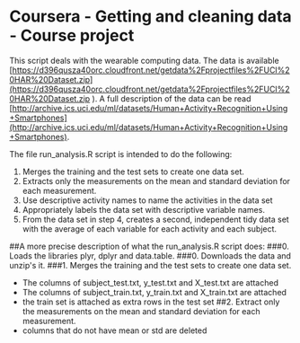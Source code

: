 # Coursera - Getting and cleaning data - Course project

This script deals with the wearable computing data. The data is available  [https://d396qusza40orc.cloudfront.net/getdata%2Fprojectfiles%2FUCI%20HAR%20Dataset.zip](https://d396qusza40orc.cloudfront.net/getdata%2Fprojectfiles%2FUCI%20HAR%20Dataset.zip ). A full description of the data can be read [http://archive.ics.uci.edu/ml/datasets/Human+Activity+Recognition+Using+Smartphones](http://archive.ics.uci.edu/ml/datasets/Human+Activity+Recognition+Using+Smartphones).

The file run_analysis.R script is intended to do the following:
 
1. Merges the training and the test sets to create one data set.
1. Extracts only the measurements on the mean and standard deviation for each measurement.
1. Use descriptive activity names to name the activities in the data set
1. Appropriately labels the data set with descriptive variable names. 
1. From the data set in step 4, creates a second, independent tidy data set with the average of each variable for each activity and each subject.

##A more precise description of what the run_analysis.R script does:
###0. Loads the libraries plyr, dplyr and data.table.
###0. Downloads the data and unzip's it.
###1. Merges the training and the test sets to create one data set.
- The columns of subject_test.txt, y_test.txt and X_test.txt are attached
- The columns of subject_train.txt, y_train.txt and X_train.txt are attached
- the train set is attached as extra rows in the test set
##2. Extract only the measurements on the mean and standard deviation for each measurement.
- columns that do not have mean or std are deleted




